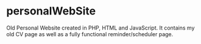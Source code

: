 # personalWebSite
Old Personal Website created in PHP, HTML and JavaScript. It contains my old CV page as well as a fully functional reminder/scheduler page.
